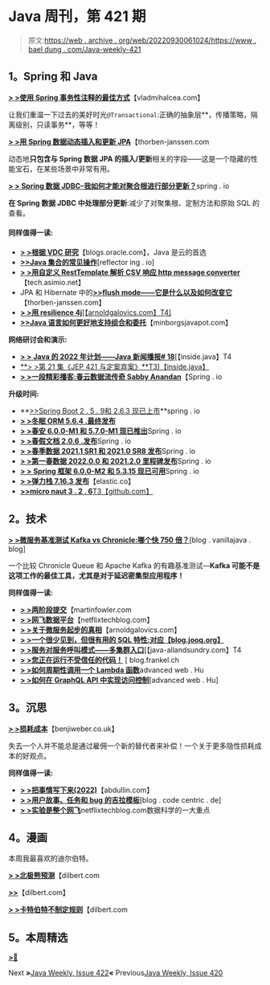 # Java 周刊，第 421 期

> 原文:[https://web . archive . org/web/20220930061024/https://www . bael dung . com/Java-weekly-421](https://web.archive.org/web/20220930061024/https://www.baeldung.com/java-weekly-421)

## **1。Spring 和 Java**

[**> >使用 Spring 事务性注释的最佳方式**](https://web.archive.org/web/20221208143841/https://vladmihalcea.com/spring-transactional-annotation/)【vladmihalcea.com】

让我们重温一下过去的美好时光`@Transactional`:正确的抽象层**，传播策略，隔离级别，只读事务**，等等！

[**> >用 Spring 数据动态插入和更新 JPA**](https://web.archive.org/web/20221208143841/https://thorben-janssen.com/dynamic-inserts-and-updates-with-spring-data-jpa/)【thorben-janssen.com

动态地**只包含与 Spring 数据 JPA 的插入/更新**相关的字段——这是一个隐藏的性能宝石，在某些场景中非常有用。

[**> > Spring 数据 JDBC–我如何才能对聚合根进行部分更新？**](https://web.archive.org/web/20221208143841/https://spring.io/blog/2022/01/20/spring-data-jdbc-how-can-i-do-a-partial-update-of-an-aggregate-root)spring . io

**在 Spring 数据 JDBC 中处理部分更新**:减少了对聚集根、定制方法和原始 SQL 的查看。

#### **同样值得一读:**

*   [**> >根据 VDC 研究**](https://web.archive.org/web/20221208143841/https://blogs.oracle.com/java/post/java-is-1-choice-for-cloud-according-to-2021-vdc-research)【blogs.oracle.com】，Java 是云的首选
*   [**>>Java 集合的常见操作**](https://web.archive.org/web/20221208143841/https://reflectoring.io/common-operations-on-java-collections/)[reflector ing . io]
*   [**> >用自定义 RestTemplate 解析 CSV 响应 http message converter**](https://web.archive.org/web/20221208143841/https://tech.asimio.net/2022/01/13/Parsing-CSV-responses-with-a-custom-RestTemplate-HttpMessageConverter.html)【tech.asimio.net】
*   JPA 和 Hibernate 中的[**>>flush mode——它是什么以及如何改变它**](https://web.archive.org/web/20221208143841/https://thorben-janssen.com/flushmode-in-jpa-and-hibernate/)【thorben-janssen.com】
*   [**> >用 resilience 4j**[【arnoldgalovics.com】T4]](https://web.archive.org/web/20221208143841/https://arnoldgalovics.com/resilience4j-webclient/)
*   [**>>Java 语言如何更好地支持组合和委托**](https://web.archive.org/web/20221208143841/https://minborgsjavapot.blogspot.com/2022/01/how-java-language-could-better-support.html)【minborgsjavapot.com】

**网络研讨会和演示:**

*   [**> > Java 的 2022 年计划——Java 新闻播报# 18**](https://web.archive.org/web/20221208143841/https://inside.java/2022/01/13/insidejava-newscast-018/)[【inside.java】T4
*   [**> >第 21 集《JEP 421 与定案弃案》**T3)【inside.java】](https://web.archive.org/web/20221208143841/https://inside.java/2022/01/12/podcast-021/)
*   [**> >一段精彩播客:春云数据流传奇 Sabby Anandan**](https://web.archive.org/web/20221208143841/https://spring.io/blog/2022/01/13/a-bootiful-podcast-spring-cloud-data-flow-legend-sabby-anandan)【Spring . io

**升级时间:**

*   **[>>Spring Boot 2 . 5 . 9](https://web.archive.org/web/20221208143841/https://spring.io/blog/2022/01/20/spring-boot-2-5-9-available-now)[和 2.6.3 现已上市](https://web.archive.org/web/20221208143841/https://spring.io/blog/2022/01/20/spring-boot-2-6-3-is-now-available)**spring . io
*   **[> >冬眠 ORM 5.6.4 .最终发布](https://web.archive.org/web/20221208143841/https://in.relation.to/2022/01/19/hibernate-orm-564/)**
*   [**> >春安 6.0.0-M1 和 5.7.0-M1 现已推出**](https://web.archive.org/web/20221208143841/https://spring.io/blog/2022/01/17/spring-security-6-0-0-m1-and-5-7-0-m1-available-now)Spring . io
*   [**> >春假文档 2.0.6 .发布**](https://web.archive.org/web/20221208143841/https://spring.io/blog/2022/01/17/spring-rest-docs-2-0-6-release)Spring . io
*   [**> >春季数据 2021.1 SR1 和 2021.0 SR8 发布**](https://web.archive.org/web/20221208143841/https://spring.io/blog/2022/01/14/spring-data-2021-1-sr1-and-2021-0-sr8-released)Spring . io
*   [**> >第一春数据 2022.0.0 和 2021.2.0 里程碑发布**](https://web.archive.org/web/20221208143841/https://spring.io/blog/2022/01/14/first-spring-data-2022-0-0-and-2021-2-0-milestones-released)Spring . io
*   [**> > Spring 框架 6.0.0-M2 和 5.3.15 现已可用**](https://web.archive.org/web/20221208143841/https://spring.io/blog/2022/01/13/spring-framework-6-0-0-m2-and-5-3-15-available-now)Spring . io
*   [**> >弹力栈 7.16.3 发布**](https://web.archive.org/web/20221208143841/https://www.elastic.co/blog/elastic-stack-7-16-3-released)【elastic.co】
*   [**>>micro naut 3 . 2 . 6**T3【github.com】](https://web.archive.org/web/20221208143841/https://github.com/micronaut-projects/micronaut-core/releases)

## **2。技术**

[**> >微服务基准测试 Kafka vs Chronicle:哪个快 750 倍？**](https://web.archive.org/web/20221208143841/http://blog.vanillajava.blog/2022/01/benchmarking-kafka-vs-chronicle-for.html)[blog . vanillajava . blog]

一个比较 Chronicle Queue 和 Apache Kafka 的有趣基准测试—**Kafka 可能不是这项工作的最佳工具，尤其是对于延迟密集型应用程序！**

**同样值得一读:**

*   [**> >两阶段提交**](https://web.archive.org/web/20221208143841/https://martinfowler.com/articles/patterns-of-distributed-systems/two-phase-commit.html)【martinfowler.com
*   [**> >网飞数据平台**](https://web.archive.org/web/20221208143841/https://netflixtechblog.com/auto-diagnosis-and-remediation-in-netflix-data-platform-5bcc52d853d1)【netflixtechblog.com】
*   [**> >关于微服务起步的真相**](https://web.archive.org/web/20221208143841/https://arnoldgalovics.com/truth-about-microservices/)【arnoldgalovics.com】
*   [**> >一个很少见到，但很有用的 SQL 特性:对应【blog.jooq.org】**](https://web.archive.org/web/20221208143841/https://blog.jooq.org/a-rarely-seen-but-useful-sql-feature-corresponding/)
*   [**> >服务对服务呼叫模式——多集群入口**](https://web.archive.org/web/20221208143841/http://www.java-allandsundry.com/2022/01/service-to-service-call-pattern-multi.html)[【java-allandsundry.com】T4
*   [**> >您正在运行不受信任的代码！**](https://web.archive.org/web/20221208143841/https://blog.frankel.ch/running-untrusted-code/) [ blog.frankel.ch
*   [**> >如何周期性调用一个 Lambda 函数**](https://web.archive.org/web/20221208143841/https://advancedweb.hu/how-to-periodically-call-a-lambda-function/)advanced web . Hu
*   [**> >如何在 GraphQL API 中实现访问控制**](https://web.archive.org/web/20221208143841/https://advancedweb.hu/how-to-implement-access-control-in-a-graphql-api/)[advanced web . Hu]

## **3。沉思**

[**> >损耗成本**](https://web.archive.org/web/20221208143841/https://benjiweber.co.uk/blog/2022/01/12/cost-of-attrition/)【benjiweber.co.uk】

失去一个人并不能总是通过雇佣一个新的替代者来补偿！一个关于更多隐性损耗成本的好观点。

**同样值得一读:**

*   [**> >把事情写下来(2022)**](https://web.archive.org/web/20221208143841/https://abdullin.com/write-things-down/)【abdullin.com】
*   [**> >用户故事、任务和 bug 的吉拉模板**](https://web.archive.org/web/20221208143841/https://blog.codecentric.de/en/2022/01/jira-template-user-story-tasks-bugs/)[blog . code centric . de]
*   [**> >实验是整个网飞**](https://web.archive.org/web/20221208143841/https://netflixtechblog.com/experimentation-is-a-major-focus-of-data-science-across-netflix-f67923f8e985)netflixtechblog.com数据科学的一大重点

## **4。漫画**

本周我最喜欢的迪尔伯特。

[**> >北极熊预测**](https://web.archive.org/web/20221208143841/https://dilbert.com/strip/2022-01-19)【dilbert.com

[**>>**](https://web.archive.org/web/20221208143841/https://dilbert.com/strip/2022-01-16)【dilbert.com】

[**> >卡特伯特不制定规则**](https://web.archive.org/web/20221208143841/https://dilbert.com/strip/2022-01-15)【dilbert.com

## **5。本周精选**

[**>🙂**](https://web.archive.org/web/20221208143841/https://jchampionsconf.com/speakers.html)

Next **»**[Java Weekly, Issue 422](/web/20221208143841/https://www.baeldung.com/java-weekly-422)**«** Previous[Java Weekly, Issue 420](/web/20221208143841/https://www.baeldung.com/java-weekly-420)